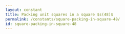 ```yaml
---
layout: constant
title: Packing unit squares in a square $s(48)$
permalink: /constants/square-packing-in-square-48/
id: square-packing-in-square-48
---
```


